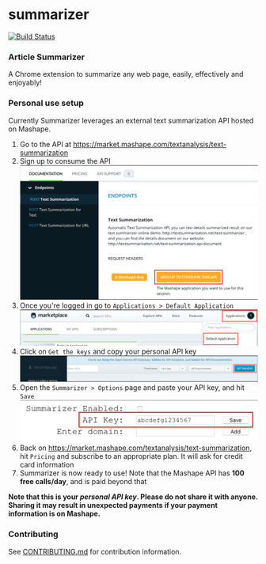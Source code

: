 # summarizer

[![Build Status](https://travis-ci.com/jent-ly/summarizer.svg?branch=master)](https://travis-ci.com/jent-ly/summarizer)

### Article Summarizer

A Chrome extension to summarize any web page, easily, effectively and enjoyably!

### Personal use setup

Currently Summarizer leverages an external text summarization API hosted on Mashape.

1. Go to the API at https://market.mashape.com/textanalysis/text-summarization
1. Sign up to consume the API
![Image](images/1540396522-17751.png)
1. Once you're logged in go to `Applications > Default Application`
![Image](images/1540396657-20464.png)
1. Click on `Get the keys` and copy your personal API key
![Image](images/1540396789-26591.png)
1. Open the `Summarizer > Options` page and paste your API key, and hit `Save`
![Image](images/1540396900-3316.png)
1. Back on https://market.mashape.com/textanalysis/text-summarization, hit `Pricing` and subscribe to an appropriate plan. It will ask for credit card information
1. Summarizer is now ready to use! Note that the Mashape API has **100 free calls/day**, and is paid beyond that

**Note that this is your _personal API key_. Please do not share it with anyone. Sharing it may result in unexpected payments if your payment information is on Mashape.**

### Contributing
See [CONTRIBUTING.md](CONTRIBUTING.md) for contribution information.
